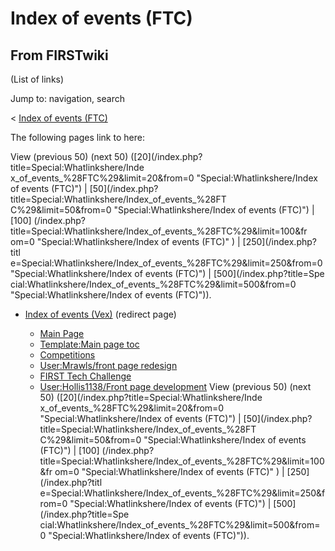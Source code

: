 # Index of events (FTC)

## From FIRSTwiki

(List of links)

Jump to: navigation, search

< [Index of events (FTC)](/index.php?title=Index_of_events_%28FTC%29&redirect=no "Index of events
\(FTC\)")

The following pages link to here:

View (previous 50) (next 50) ([20](/index.php?title=Special:Whatlinkshere/Inde
x_of_events_%28FTC%29&limit=20&from=0 "Special:Whatlinkshere/Index of events
\(FTC\)") | [50](/index.php?title=Special:Whatlinkshere/Index_of_events_%28FT
C%29&limit=50&from=0 "Special:Whatlinkshere/Index of events \(FTC\)") | [100] (/index.php?title=Special:Whatlinkshere/Index_of_events_%28FTC%29&limit=100&fr om=0 "Special:Whatlinkshere/Index of events (FTC)" ) | [250](/index.php?titl
e=Special:Whatlinkshere/Index_of_events_%28FTC%29&limit=250&from=0 "Special:Whatlinkshere/Index of events \(FTC\)") | [500](/index.php?title=Spe
cial:Whatlinkshere/Index_of_events_%28FTC%29&limit=500&from=0 "Special:Whatlinkshere/Index of events \(FTC\)")).

- [Index of events (Vex)](/index.php?title=Index_of_events_%28Vex%29&redirect=no "Index of events \(Vex\)") (redirect page) 

  - [Main Page](Main_Page "Main Page")
  - [Template:Main page toc](Template:Main_page_toc "Template:Main page toc")
  - [Competitions](Competitions "Competitions")
  - [User:Mrawls/front page redesign](User:Mrawls/front_page_redesign "User:Mrawls/front page redesign")
  - [FIRST Tech Challenge](FIRST_Tech_Challenge "FIRST Tech Challenge")
  - [User:Hollis1138/Front page development](User:Hollis1138/Front_page_development "User:Hollis1138/Front page development") View (previous 50) (next 50) ([20](/index.php?title=Special:Whatlinkshere/Inde
    x_of_events_%28FTC%29&limit=20&from=0 "Special:Whatlinkshere/Index of events
    \(FTC\)") | [50](/index.php?title=Special:Whatlinkshere/Index_of_events_%28FT
    C%29&limit=50&from=0 "Special:Whatlinkshere/Index of events \(FTC\)") | [100] (/index.php?title=Special:Whatlinkshere/Index_of_events_%28FTC%29&limit=100&fr om=0 "Special:Whatlinkshere/Index of events (FTC)" ) | [250](/index.php?titl
    e=Special:Whatlinkshere/Index_of_events_%28FTC%29&limit=250&from=0 "Special:Whatlinkshere/Index of events \(FTC\)") | [500](/index.php?title=Spe
    cial:Whatlinkshere/Index_of_events_%28FTC%29&limit=500&from=0 "Special:Whatlinkshere/Index of events \(FTC\)")).

